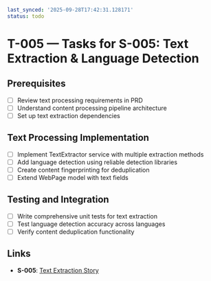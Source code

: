 ```yaml
last_synced: '2025-09-28T17:42:31.128171'
status: todo
```

# T-005 — Tasks for S-005: Text Extraction & Language Detection

## Prerequisites
- [ ] Review text processing requirements in PRD
- [ ] Understand content processing pipeline architecture
- [ ] Set up text extraction dependencies

## Text Processing Implementation
- [ ] Implement TextExtractor service with multiple extraction methods
- [ ] Add language detection using reliable detection libraries
- [ ] Create content fingerprinting for deduplication
- [ ] Extend WebPage model with text fields

## Testing and Integration
- [ ] Write comprehensive unit tests for text extraction
- [ ] Test language detection accuracy across languages
- [ ] Verify content deduplication functionality

## Links
- **S-005**: [Text Extraction Story](../stories/S-005-text-extraction.md)

